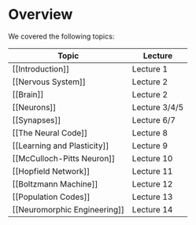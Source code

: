# Overview
We covered the following topics:

| Topic                       | Lecture       |
| --------------------------- | ------------- |
| [[Introduction]]                | Lecture 1     |
| [[Nervous System]]              | Lecture 2     |
| [[Brain]]                       | Lecture 2     |
| [[Neurons]]                     | Lecture 3/4/5 |
| [[Synapses]]                    | Lecture 6/7   |
| [[The Neural Code]]             | Lecture 8     |
| [[Learning and Plasticity]]     | Lecture 9     |
| [[McCulloch-Pitts Neuron]]      | Lecture 10    |
| [[Hopfield Network]]            | Lecture 11    |
| [[Boltzmann Machine]]           | Lecture 12    |
| [[Population Codes]]            | Lecture 13    |
| [[Neuromorphic Engineering]]    | Lecture 14    |






 
 
 
 